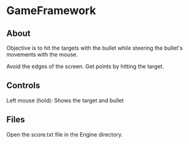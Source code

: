 # GameFramework

About
----------

Objective is to hit the targets with the bullet while steering the
bullet's movements with the mouse.

Avoid the edges of the screen. Get points by hitting the target.

Controls
----------

Left mouse (hold): Shows the target and bullet

Files
----------

Open the score.txt file in the Engine directory.
